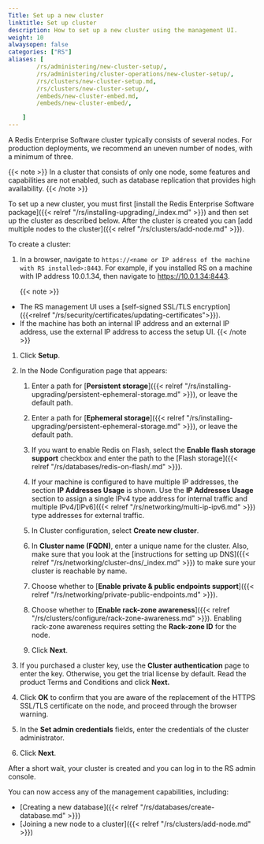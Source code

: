 ```yaml
---
Title: Set up a new cluster
linktitle: Set up cluster
description: How to set up a new cluster using the management UI.
weight: 10
alwaysopen: false
categories: ["RS"]
aliases: [    
        /rs/administering/new-cluster-setup/,
        /rs/administering/cluster-operations/new-cluster-setup/,
        /rs/clusters/new-cluster-setup.md,
        /rs/clusters/new-cluster-setup/,
        /embeds/new-cluster-embed.md,
        /embeds/new-cluster-embed/,

    ]
---
```

A Redis Enterprise Software cluster typically consists of several nodes.
For production deployments, we recommend an uneven number of nodes, with a minimum of three.

{{< note >}}
In a cluster that consists of only one node, some features and capabilities are not enabled,
such as database replication that provides high availability.
{{< /note >}}

To set up a new cluster, you must first [install the Redis Enterprise Software package]({{< relref "/rs/installing-upgrading/_index.md" >}})
and then set up the cluster as described below.
After the cluster is created you can [add multiple nodes to the cluster]({{< relref "/rs/clusters/add-node.md" >}}).

To create a cluster:

1. In a browser, navigate to `https://<name or IP address of the machine with RS installed>:8443`.
    For example, if you installed RS on a machine with IP address 10.0.1.34, then navigate to <https://10.0.1.34:8443>.

    {{< note >}}
- The RS management UI uses a [self-signed SSL/TLS encryption]({{<relref "/rs/security/certificates/updating-certificates">}}).
- If the machine has both an internal IP address and an external IP address, use the external IP address to access the setup UI.
    {{< /note >}}

1. Click **Setup**.
1. In the Node Configuration page that appears:

    1. Enter a path for [**Persistent storage**]({{< relref "/rs/installing-upgrading/persistent-ephemeral-storage.md" >}}),
        or leave the default path.

    1. Enter a path for [**Ephemeral storage**]({{< relref "/rs/installing-upgrading/persistent-ephemeral-storage.md" >}}),
        or leave the default path.

    1. If you want to enable Redis on Flash, select the **Enable flash storage support** checkbox
        and enter the path to the [Flash storage]({{< relref "/rs/databases/redis-on-flash/.md" >}}).

    1. If your machine is configured to have multiple IP addresses, the section **IP Addresses Usage** is shown.
        Use the **IP Addresses Usage** section to assign a single IPv4 type address for internal traffic
        and multiple IPv4/[IPv6]({{< relref "/rs/networking/multi-ip-ipv6.md" >}}) type addresses for external traffic.

    1. In Cluster configuration, select **Create new cluster**.

    1. In **Cluster name (FQDN)**, enter a unique name for the cluster.
        Also, make sure that you look at the [instructions for setting up DNS]({{< relref "/rs/networking/cluster-dns/_index.md" >}})
        to make sure your cluster is reachable by name.

    1. Choose whether to [**Enable private & public endpoints support**]({{< relref "/rs/networking/private-public-endpoints.md" >}}).

    1. Choose whether to [**Enable rack-zone awareness**]({{< relref "/rs/clusters/configure/rack-zone-awareness.md" >}}).
        Enabling rack-zone awareness requires setting the **Rack-zone ID** for the node.

    1. Click **Next**.
1. If you purchased a cluster key, use the **Cluster authentication** page to enter the key.
    Otherwise, you get the trial license by default.
    Read the product Terms and Conditions and click **Next.**
1. Click **OK** to confirm that you are aware of the replacement of the HTTPS SSL/TLS certificate on the node,
    and proceed through the browser warning.
1. In the **Set admin credentials** fields, enter the credentials of the cluster administrator.
1. Click **Next**.

After a short wait, your cluster is created and you can log in to the RS admin console.

You can now access any of the management capabilities, including:

- [Creating a new database]({{< relref "/rs/databases/create-database.md" >}})
- [Joining a new node to a cluster]({{< relref "/rs/clusters/add-node.md" >}})
